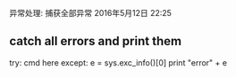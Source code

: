 异常处理: 捕获全部异常
2016年5月12日
22:25
 
## catch all errors and print them
try:
    cmd here
except:
    e = sys.exc_info()[0]
    print "error" + e
 
